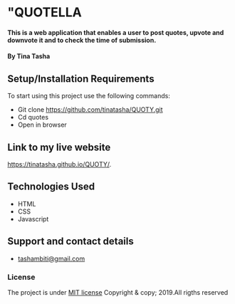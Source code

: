 # "QUOTELLA
#### This is a web application that enables a user to post quotes, upvote and downvote it and to check the time of submission.
#### By **Tina Tasha**

## Setup/Installation Requirements
To start using this project use the following commands:
* Git clone https://github.com/tinatasha/QUOTY.git
* Cd quotes
* Open in browser

## Link to my live website
 https://tinatasha.github.io/QUOTY/.

## Technologies Used
* HTML
* CSS
* Javascript

## Support and contact details
* tashambiti@gmail.com

### License
The project is under [MIT license]()
Copyright & copy; 2019.All rigths reserved